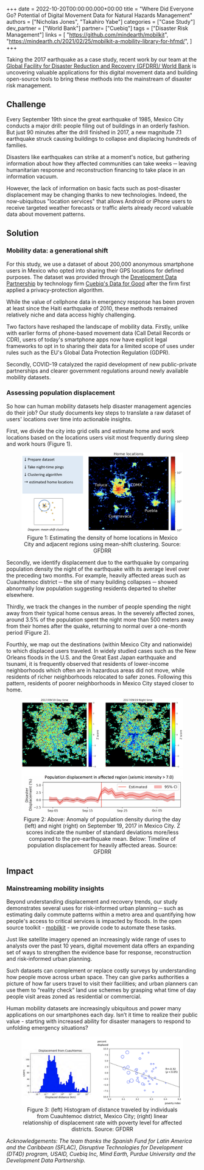+++
date = 2022-10-20T00:00:00.000+00:00
title = "Where Did Everyone Go? Potential of Digital Movement Data for Natural Hazards Management"
authors = ["Nicholas Jones", "Takahiro Yabe"]
categories = ["Case Study"]
dev_partner = ["World Bank"]
partner= ["Cuebiq"]
tags = ["Disaster Risk Management"]
links = [
    "https://github.com/mindearth/mobilkit",
    "https://mindearth.ch/2021/02/25/mobilkit-a-mobility-library-for-hfmd/",
]
+++

Taking the 2017 earthquake as a case study, recent work by our team at the [Global Facility for Disaster Reduction and Recovery (GFDRR)/ World Bank](https://www.gfdrr.org/) is uncovering valuable applications for this digital movement data and building open-source tools to bring these methods into the mainstream of disaster risk management.

## Challenge

Every September 19th since the great earthquake of 1985, Mexico City conducts a major drill: people filing out of buildings in an orderly fashion. But just 90 minutes after the drill finished in 2017, a new magnitude 7.1 earthquake struck causing buildings to collapse and displacing hundreds of families.

Disasters like earthquakes can strike at a moment's notice, but gathering information about how they affected communities can take weeks ─ leaving humanitarian response and reconstruction financing to take place in an information vacuum.

However, the lack of information on basic facts such as post-disaster displacement may be changing thanks to new technologies. Indeed, the now-ubiquitous "location services" that allows Android or iPhone users to receive targeted weather forecasts or traffic alerts already record valuable data about movement patterns.

## Solution

### Mobility data: a generational shift

For this study, we use a dataset of about 200,000 anonymous smartphone users in Mexico who opted into sharing their GPS locations for defined purposes. The dataset was provided through the [Development Data Partnership](https) by technology firm [Cuebiq's Data for Good](https://www.cuebiq.com/about/data-for-good/) after the firm first applied a privacy-protection algorithm.

While the value of cellphone data in emergency response has been proven at least since the Haiti earthquake of 2010, these methods remained relatively niche and data access highly challenging.

Two factors have reshaped the landscape of mobility data. Firstly, unlike with earlier forms of phone-based movement data (Call Detail Records or CDR), users of today's smartphone apps now have explicit legal frameworks to opt in to sharing their data for a limited scope of uses under rules such as the EU's Global Data Protection Regulation (GDPR).

Secondly, COVID-19 catalyzed the rapid development of new public-private partnerships and clearer government regulations around newly available mobility datasets.

### Assessing population displacement

So how can human mobility datasets help disaster management agencies do their job? Our study documents key steps to translate a raw dataset of users' locations over time into actionable insights.

First, we divide the city into grid cells and estimate home and work locations based on the locations users visit most frequently during sleep and work hours (Figure 1).

<figure align="center">
    <img src="/images/updates/potential-of-digital-movement-data-for-natural-hazards-management/fig1.png" />
    <figcaption>
        <center> Figure 1: Estimating the density of home locations in Mexico City and adjacent regions using mean-shift
            clustering. Source: GFDRR </center>
    </figcaption>
</figure>

Secondly, we identify displacement due to the earthquake by comparing population density the night of the earthquake with its average level over the preceding two months. For example, heavily affected areas such as Cuauhtemoc district ─ the site of many building collapses ─ showed abnormally low population suggesting residents departed to shelter elsewhere.

Thirdly, we track the changes in the number of people spending the night away from their typical home census areas. In the severely affected zones, around 3.5% of the population spent the night more than 500 meters away from their homes after the quake, returning to normal over a one-month period (Figure 2).

Fourthly, we map out the destinations (within Mexico City and nationwide) to which displaced users traveled. In widely studied cases such as the New Orleans floods in the U.S. and the Great East Japan earthquake and tsunami, it is frequently observed that residents of lower-income neighborhoods which often are in hazardous areas did not move, while residents of richer neighborhoods relocated to safer zones. Following this pattern, residents of poorer neighborhoods in Mexico City stayed closer to home.

<figure align="center">
    <img src="/images/updates/potential-of-digital-movement-data-for-natural-hazards-management/fig2.png" />
    <img src="/images/updates/potential-of-digital-movement-data-for-natural-hazards-management/fig3.png" />
    <figcaption>
        <center> Figure 2: Above: Anomaly of population density during the day (left) and night (right) on
            September 19, 2017 in Mexico City. Z scores indicate the number of standard deviations more/less
            compared to the pre-earthquake mean. Below: Timeline of population displacement for heavily
            affected areas. Source: GFDRR </center>
    </figcaption>
</figure>

## Impact

### Mainstreaming mobility insights

Beyond understanding displacement and recovery trends, our study demonstrates several uses for risk-informed urban planning ─ such as estimating daily commute patterns within a metro area and quantifying how people's access to critical services is impacted by floods. In the open source toolkit - [mobilkit](https://github.com/mindearth/mobilkit) - we provide code to automate these tasks.

Just like satellite imagery opened an increasingly wide range of uses to analysts over the past 10 years, digital movement data offers an expanding set of ways to strengthen the evidence base for response, reconstruction and risk-informed urban planning.

Such datasets can complement or replace costly surveys by understanding how people move across urban space. They can give parks authorities a picture of how far users travel to visit their facilities; and urban planners can use them to “reality check” land use schemes by grasping what time of day people visit areas zoned as residential or commercial.

Human mobility datasets are increasingly ubiquitous and power many applications on our smartphones each day. Isn’t it time to realize their public value - starting with increased ability for disaster managers to respond to unfolding emergency situations?

<figure align="center">
    <img src="/images/updates/potential-of-digital-movement-data-for-natural-hazards-management/fig4.png" />
    <figcaption>
        <center> Figure 3: (left) Histogram of distance traveled by individuals from Cuauhtemoc district, Mexico City; (right) linear relationship of displacement rate with poverty level for affected districts. Source: GFDRR </center>
    </figcaption>
</figure>

*Acknowledgements: The team thanks the Spanish Fund for Latin America and the Caribbean (SFLAC), Disruptive Technologies for Development (DT4D) program, USAID, Cuebiq Inc, Mind Earth, Purdue University and the Development Data Partnership.*
